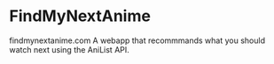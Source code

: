 # FindMyNextAnime
findmynextanime.com
A webapp that recommmands what you should watch next using the AniList API.
